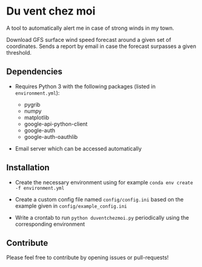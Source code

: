 # Du vent chez moi

A tool to automatically alert me in case of strong winds in my town.

Download GFS surface wind speed forecast around a given set of coordinates.
Sends a report by email in case the forecast surpasses a given threshold.

## Dependencies

*   Requires Python 3 with the following packages (listed in `environment.yml`):

    *   pygrib
    *   numpy
    *   matplotlib
    *   google-api-python-client
    *   google-auth
    *   google-auth-oauthlib

*   Email server which can be accessed automatically

## Installation

*   Create the necessary environment using for example `conda env create -f environment.yml`

*   Create a custom config file named `config/config.ini` based on the example given in `config/example_config.ini`

*   Write a crontab to run `python duventchezmoi.py` periodically using the corresponding environment

## Contribute

Please feel free to contribute by opening issues or pull-requests!
